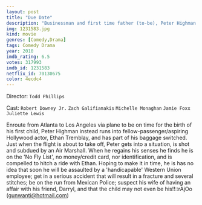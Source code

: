 ```yaml
---
layout: post
title: "Due Date"
description: "Businessman and first time father (to-be), Peter Highman's in Atalanta trying to get home to LA, where how wife's about to give birth, but after getting kicked off a plane, due to his seat mate, the pair end up trying to hitch a ride to the west coast..."
img: 1231583.jpg
kind: movie
genres: [Comedy,Drama]
tags: Comedy Drama 
year: 2010
imdb_rating: 6.5
votes: 317993
imdb_id: 1231583
netflix_id: 70130675
color: 4ecdc4
---
```

Director: `Todd Phillips`  

Cast: `Robert Downey Jr.` `Zach Galifianakis` `Michelle Monaghan` `Jamie Foxx` `Juliette Lewis` 

Enroute from Atlanta to Los Angeles via plane to be on time for the birth of his first child, Peter Highman instead runs into fellow-passenger/aspiring Hollywood actor, Ethan Tremblay, and has part of his baggage switched. Just when the flight is about to take off, Peter gets into a situation, is shot and subdued by an Air Marshall. When he regains his senses he finds he is on the 'No Fly List', no money/credit card, nor identification, and is compelled to hitch a ride with Ethan. Hoping to make it in time, he is has no idea that soon he will be assaulted by a 'handicapable' Western Union employee; get in a serious accident that will result in a fracture and several stitches; be on the run from Mexican Police; suspect his wife of having an affair with his friend, Darryl, and that the child may not even be his!!::rAjOo (gunwanti@hotmail.com)